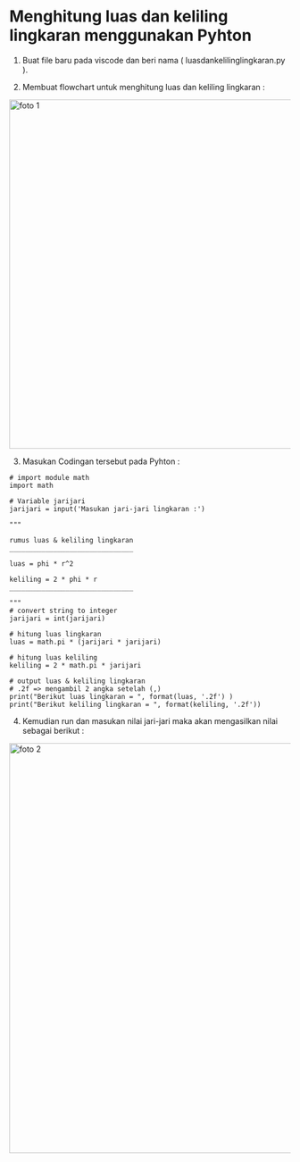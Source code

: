 # Menghitung luas dan keliling lingkaran menggunakan Pyhton

1. Buat file baru pada viscode dan beri nama ( luasdankelilinglingkaran.py ).

2. Membuat flowchart untuk menghitung luas dan keliling lingkaran :

<img width="625" alt="foto 1" src="https://user-images.githubusercontent.com/115473988/198865178-8df1d7a2-7cc0-4d5b-b86d-5d107923c012.png">

3. Masukan Codingan tersebut pada Pyhton :

```pyhton
# import module math
import math

# Variable jarijari
jarijari = input('Masukan jari-jari lingkaran :')

"""

rumus luas & keliling lingkaran
_______________________________

luas = phi * r^2

keliling = 2 * phi * r
_______________________________

"""
# convert string to integer
jarijari = int(jarijari)

# hitung luas lingkaran
luas = math.pi * (jarijari * jarijari)

# hitung luas keliling 
keliling = 2 * math.pi * jarijari

# output luas & keliling lingkaran
# .2f => mengambil 2 angka setelah (,)
print("Berikut luas lingkaran = ", format(luas, '.2f') )
print("Berikut keliling lingkaran = ", format(keliling, '.2f'))
```

4. Kemudian run dan masukan nilai jari-jari maka akan mengasilkan nilai sebagai berikut :

<img width="734" alt="foto 2" src="https://user-images.githubusercontent.com/115473988/198865360-77893a13-076d-4494-b9c1-6992ff95997a.png">
